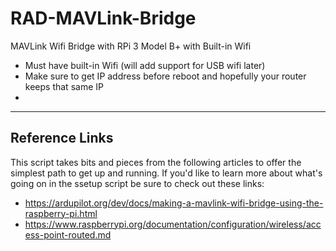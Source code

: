 # RAD-MAVLink-Bridge
MAVLink Wifi Bridge with RPi 3 Model B+ with Built-in Wifi

* Must have built-in Wifi (will add support for USB wifi later)
* Make sure to get IP address before reboot and hopefully your router keeps that same IP
* 

***

## Reference Links
This script takes bits and pieces from the following articles to offer the simplest path to get up and running. If you'd like to learn more about what's going on in the ssetup script be sure to check out these links:

* https://ardupilot.org/dev/docs/making-a-mavlink-wifi-bridge-using-the-raspberry-pi.html
* https://www.raspberrypi.org/documentation/configuration/wireless/access-point-routed.md
